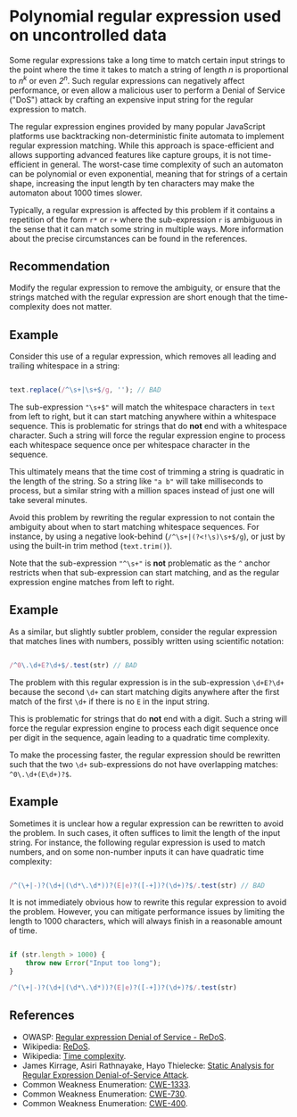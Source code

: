 # Polynomial regular expression used on uncontrolled data
Some regular expressions take a long time to match certain input strings to the point where the time it takes to match a string of length *n* is proportional to *n<sup>k</sup>* or even *2<sup>n</sup>*. Such regular expressions can negatively affect performance, or even allow a malicious user to perform a Denial of Service ("DoS") attack by crafting an expensive input string for the regular expression to match.

The regular expression engines provided by many popular JavaScript platforms use backtracking non-deterministic finite automata to implement regular expression matching. While this approach is space-efficient and allows supporting advanced features like capture groups, it is not time-efficient in general. The worst-case time complexity of such an automaton can be polynomial or even exponential, meaning that for strings of a certain shape, increasing the input length by ten characters may make the automaton about 1000 times slower.

Typically, a regular expression is affected by this problem if it contains a repetition of the form `r*` or `r+` where the sub-expression `r` is ambiguous in the sense that it can match some string in multiple ways. More information about the precise circumstances can be found in the references.


## Recommendation
Modify the regular expression to remove the ambiguity, or ensure that the strings matched with the regular expression are short enough that the time-complexity does not matter.


## Example
Consider this use of a regular expression, which removes all leading and trailing whitespace in a string:

```javascript

text.replace(/^\s+|\s+$/g, ''); // BAD
```
The sub-expression `"\s+$"` will match the whitespace characters in `text` from left to right, but it can start matching anywhere within a whitespace sequence. This is problematic for strings that do **not** end with a whitespace character. Such a string will force the regular expression engine to process each whitespace sequence once per whitespace character in the sequence.

This ultimately means that the time cost of trimming a string is quadratic in the length of the string. So a string like `"a b"` will take milliseconds to process, but a similar string with a million spaces instead of just one will take several minutes.

Avoid this problem by rewriting the regular expression to not contain the ambiguity about when to start matching whitespace sequences. For instance, by using a negative look-behind (`/^\s+|(?<!\s)\s+$/g`), or just by using the built-in trim method (`text.trim()`).

Note that the sub-expression `"^\s+"` is **not** problematic as the `^` anchor restricts when that sub-expression can start matching, and as the regular expression engine matches from left to right.


## Example
As a similar, but slightly subtler problem, consider the regular expression that matches lines with numbers, possibly written using scientific notation:

```javascript

/^0\.\d+E?\d+$/.test(str) // BAD
```
The problem with this regular expression is in the sub-expression `\d+E?\d+` because the second `\d+` can start matching digits anywhere after the first match of the first `\d+` if there is no `E` in the input string.

This is problematic for strings that do **not** end with a digit. Such a string will force the regular expression engine to process each digit sequence once per digit in the sequence, again leading to a quadratic time complexity.

To make the processing faster, the regular expression should be rewritten such that the two `\d+` sub-expressions do not have overlapping matches: `^0\.\d+(E\d+)?$`.


## Example
Sometimes it is unclear how a regular expression can be rewritten to avoid the problem. In such cases, it often suffices to limit the length of the input string. For instance, the following regular expression is used to match numbers, and on some non-number inputs it can have quadratic time complexity:

```javascript

/^(\+|-)?(\d+|(\d*\.\d*))?(E|e)?([-+])?(\d+)?$/.test(str) // BAD
```
It is not immediately obvious how to rewrite this regular expression to avoid the problem. However, you can mitigate performance issues by limiting the length to 1000 characters, which will always finish in a reasonable amount of time.

```javascript

if (str.length > 1000) {
    throw new Error("Input too long");
}

/^(\+|-)?(\d+|(\d*\.\d*))?(E|e)?([-+])?(\d+)?$/.test(str)
```

## References
* OWASP: [Regular expression Denial of Service - ReDoS](https://www.owasp.org/index.php/Regular_expression_Denial_of_Service_-_ReDoS).
* Wikipedia: [ReDoS](https://en.wikipedia.org/wiki/ReDoS).
* Wikipedia: [Time complexity](https://en.wikipedia.org/wiki/Time_complexity).
* James Kirrage, Asiri Rathnayake, Hayo Thielecke: [Static Analysis for Regular Expression Denial-of-Service Attack](https://arxiv.org/abs/1301.0849).
* Common Weakness Enumeration: [CWE-1333](https://cwe.mitre.org/data/definitions/1333.html).
* Common Weakness Enumeration: [CWE-730](https://cwe.mitre.org/data/definitions/730.html).
* Common Weakness Enumeration: [CWE-400](https://cwe.mitre.org/data/definitions/400.html).
